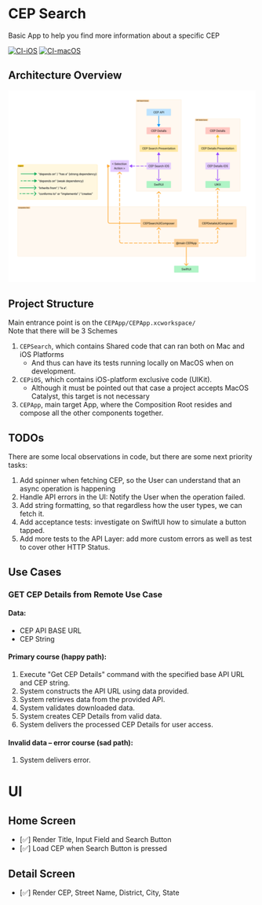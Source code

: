 # CEP Search
Basic App to help you find more information about a specific CEP

[![CI-iOS](https://github.com/igdutra/CEPSearch/actions/workflows/CI-iOS.yml/badge.svg)](https://github.com/igdutra/CEPSearch/actions/workflows/CI-iOS.yml)
[![CI-macOS](https://github.com/igdutra/CEPSearch/actions/workflows/CI-macOS.yml/badge.svg)](https://github.com/igdutra/CEPSearch/actions/workflows/CI-macOS.yml)

## Architecture Overview

![Architecture Overview](Architecture%20Overview.png)

## Project Structure
Main entrance point is on the `CEPApp/CEPApp.xcworkspace/`  
Note that there will be 3 Schemes  

1. `CEPSearch`, which contains Shared code that can ran both on Mac and iOS Platforms
    * And thus can have its tests running locally on MacOS when on development.
2. `CEPiOS`, which contains iOS-platform exclusive code (UIKit).
    * Although it must be pointed out that case a project accepts MacOS Catalyst, this target is not necessary
3. `CEPApp`, main target App, where the Composition Root resides and compose all the other components together.

## TODOs
There are some local observations in code, but there are some next priority tasks:
1. Add spinner when fetching CEP, so the User can understand that an async operation is happening
2. Handle API errors in the UI: Notify the User when the operation failed.
3. Add string formatting, so that regardless how the user types, we can fetch it.
4. Add acceptance tests: investigate on SwiftUI how to simulate a button tapped.
5. Add more tests to the API Layer: add more custom errors as well as test to cover other HTTP Status.


## Use Cases

### GET CEP Details from Remote Use Case

#### Data:
- CEP API BASE URL
- CEP String

#### Primary course (happy path):
1. Execute "Get CEP Details" command with the specified base API URL and CEP string.
2. System constructs the API URL using data provided.
2. System retrieves data from the provided API.
3. System validates downloaded data.
4. System creates CEP Details from valid data.
5. System delivers the processed CEP Details for user access.

#### Invalid data – error course (sad path):
1. System delivers error.

# UI 
## Home Screen
- [✅] Render Title, Input Field and Search Button 
- [✅] Load CEP when Search Button is pressed

## Detail Screen
- [✅]  Render CEP, Street Name, District, City, State
